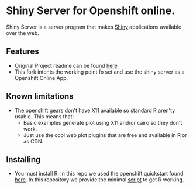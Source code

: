 # Shiny Server for Openshift online.

Shiny Server is a server program that makes [Shiny](http://rstudio.com/shiny) applications available over the web.

## Features

* Original Project readme can be found [here](https://github.com/ekergy/shiny-server/blob/master/README_original)
* This fork intents the working point fo set and use the shiny server as a Openshift Online App.

## Known limitations
* The openshift gears don't have X11 available so standard R aren'ty usable.
  This means that:
  * Basic examples generate plot using X11 and/or cairo so they don't work.
  * Just use the cool web plot plugins that are free and available in R or as CDN.

## Installing

* You must install R. In this repo we used the openshift quickstart found [here](https://github.com/openshift-quickstart/r-quickstart). In this repository we provide the minimal [script]() to get R working.
